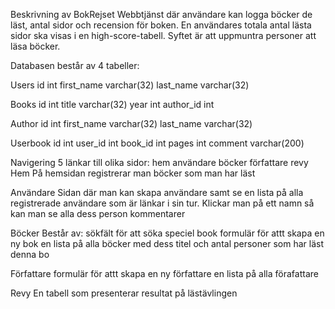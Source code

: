 Beskrivning av BokRejset
Webbtjänst där användare kan logga böcker de läst, antal sidor och recension för boken. En användares totala antal lästa sidor ska visas i en high-score-tabell. Syftet är att uppmuntra personer att läsa böcker.


Databasen består av 4 tabeller:

Users
id int
first_name varchar(32)
last_name varchar(32)

Books
id int
title varchar(32)
year int
author_id int

Author
id int
first_name varchar(32)
last_name varchar(32)

Userbook
id int
user_id int
book_id int
pages int
comment varchar(200)


Navigering
5 länkar till olika sidor:
    hem
    användare
    böcker
    författare
    revy
Hem
På hemsidan registrerar man böcker som man har läst

Användare
Sidan där man kan skapa användare samt se en lista på alla registrerade användare som är länkar i sin tur. Klickar man på ett namn så kan man se alla dess person kommentarer

Böcker
Består av:
    sökfält för att söka speciel book
    formulär för attt skapa en ny bok
    en lista på alla böcker med dess titel och antal personer som har läst denna bo

Författare
    formulär för attt skapa en ny författare
    en lista på alla förafattare

Revy
En tabell som presenterar resultat på lästävlingen